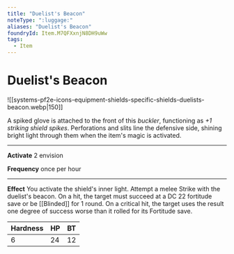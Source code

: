 ```yaml
---
title: "Duelist's Beacon"
noteType: ":luggage:"
aliases: "Duelist's Beacon"
foundryId: Item.M7QFXxnjN8DH9uWw
tags:
  - Item
---
```


# Duelist's Beacon
![[systems-pf2e-icons-equipment-shields-specific-shields-duelists-beacon.webp|150]]

A spiked glove is attached to the front of this _buckler_, functioning as _+1 striking shield spikes_. Perforations and slits line the defensive side, shining bright light through them when the item's magic is activated.

* * *

**Activate** 2 envision

**Frequency** once per hour

* * *

**Effect** You activate the shield's inner light. Attempt a melee Strike with the duelist's beacon. On a hit, the target must succeed at a DC 22 fortitude save or be [[Blinded]] for 1 round. On a critical hit, the target uses the result one degree of success worse than it rolled for its Fortitude save.

| Hardness | HP | BT |
| --- | --- | --- |
| 6 | 24 | 12 |
